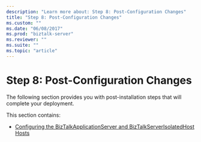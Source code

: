 ```yaml
---
description: "Learn more about: Step 8: Post-Configuration Changes"
title: "Step 8: Post-Configuration Changes"
ms.custom: ""
ms.date: "06/08/2017"
ms.prod: "biztalk-server"
ms.reviewer: ""
ms.suite: ""
ms.topic: "article"
---
```

# Step 8: Post-Configuration Changes
The following section provides you with post-installation steps that will complete your deployment.  
  
 This section contains:  
  
-   [Configuring the BizTalkApplicationServer and BizTalkServerIsolatedHost Hosts](../../adapters-and-accelerators/accelerator-swift/configuring-the-biztalkapplicationserver-and-biztalkserverisolatedhost-hosts.md)
